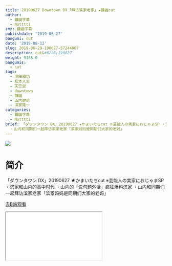 ```yaml
---
title: 20190627 Downtown DX ｢拜访滨家老家｣ ★镰鼬cut
author:
  - 鎌鼬字幕
  - Notttti
zmz: 鎌鼬字幕
publishdate: '2019-06-27'
bangumi: cut
date: '2019-08-12'
slug: 2019-06-29-190627-57244007
description: cut&#8226;190627
weight: 9188.0
bangumis:
  - cut
tags:
  - 滨田雅功
  - 松本人志
  - 天竺鼠
  - downtown
  - 镰鼬
  - 山内健司
  - 滨家隆一
categories:
  - 鎌鼬字幕
  - Notttti
brief: 「ダウンタウン DX」20190627 ★かまいたちcut ※芸能人の実家におじゃまSP ・滨家和山内的高中时代 ・山内的「说句题外话」疯狂爆料滨家
  ・山内和同期们一起拜访滨家老家「滨家妈妈是同期们大家的老妈」
---
```

![](https://raw.githubusercontent.com/tcgriffith/owaraisite/master/static/tmpimg/df1323fb69398bb77470558482d3a31d33b38976.jpg.480.jpg)
# 简介  
「ダウンタウン DX」20190627 ★かまいたちcut
※芸能人の実家におじゃまSP
・滨家和山内的高中时代
・山内的「说句题外话」疯狂爆料滨家
・山内和同期们一起拜访滨家老家「滨家妈妈是同期们大家的老妈」  

[去B站观看](https://www.bilibili.com/video/av57244007/)
<div class ="resp-container"><iframe class="testiframe" src="//player.bilibili.com/player.html?aid=57244007"", scrolling="no", allowfullscreen="true" > </iframe></div> 

